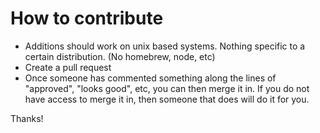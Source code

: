 # How to contribute
* Additions should work on unix based systems.  Nothing specific to a certain
  distribution. (No homebrew, node, etc)
* Create a pull request
* Once someone has commented something along the lines of "approved",
  "looks good", etc, you can then merge it in.  If you do not have access to
  merge it in, then someone that does will do it for you.

Thanks!